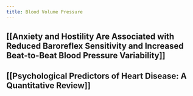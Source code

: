 ```yaml
---
title: Blood Volume Pressure
---
```


## [[Anxiety and Hostility Are Associated with Reduced Baroreflex Sensitivity and Increased Beat-to-Beat Blood Pressure Variability]]
## [[Psychological Predictors of Heart Disease: A Quantitative Review]]